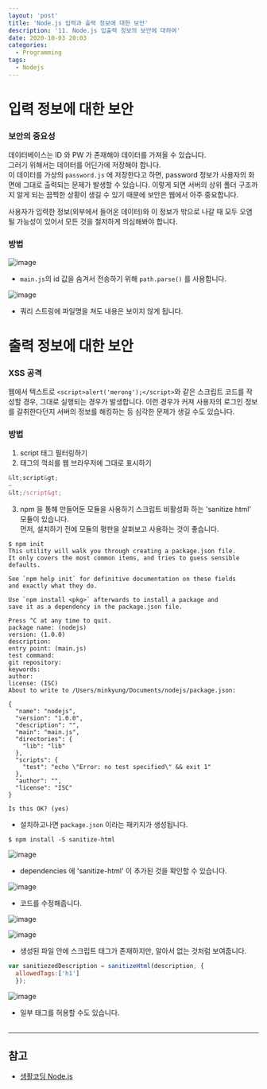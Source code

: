 ```yaml
---
layout: 'post'
title: 'Node.js 입력과 출력 정보에 대한 보안'
description: '11. Node.js 입출력 정보의 보안에 대하여'
date: 2020-10-03 20:03
categories:
  - Programming
tags:
  - Nodejs
---
```



# 입력 정보에 대한 보안
### 보안의 중요성
데이터베이스는 ID 와 PW 가 존재해야 데이터를 가져올 수 있습니다.   
그러기 위해서는 데이터를 어딘가에 저장해야 합니다.   
이 데이터를 가상의 `password.js` 에 저장한다고 하면, password 정보가 사용자의 화면에 그대로 출력되는 문제가 발생할 수 있습니다. 이렇게 되면 서버의 상위 폴더 구조까지 알게 되는 끔찍한 상황이 생길 수 있기 때문에 보안은 웹에서 아주 중요합니다.


사용자가 입력한 정보(외부에서 들어온 데이터)와 이 정보가 밖으로 나갈 때 모두 오염될 가능성이 있어서 모든 것을 철저하게 의심해봐야 합니다. 


### 방법

![image](https://user-images.githubusercontent.com/57790541/94997764-2ec2c500-05e8-11eb-87d3-e35a411673b4.png)
* `main.js`의 id 값을 숨겨서 전송하기 위해 `path.parse()` 를 사용합니다. 


![image](https://user-images.githubusercontent.com/57790541/94997853-dcce6f00-05e8-11eb-80a1-4d1a1ef58321.png)
* 쿼리 스트링에 파일명을 쳐도 내용은 보이지 않게 됩니다. 


# 출력 정보에 대한 보안
### XSS 공격
웹에서 텍스트로 `<script>alert('merong');</script>`와 같은 스크립트 코드를 작성할 경우, 그대로 실행되는 경우가 발생합니다. 이런 경우가 커져 사용자의 로그인 정보를 갈취한다던지 서버의 정보를 해킹하는 등 심각한 문제가 생길 수도 있습니다.   

### 방법 
1. script 태그 필터링하기 
2. 태그의 꺽쇠를 웹 브라우저에 그대로 표시하기 
```javascript
&lt;script&gt;
~
&lt;/script&gt;
```
3. npm 을 통해 만들어둔 모듈을 사용하기
스크립트 비활성화 하는 'sanitize html' 모듈이 있습니다.   
먼저, 설치하기 전에 모듈의 평판을 살펴보고 사용하는 것이 좋습니다.   
```
$ npm init
This utility will walk you through creating a package.json file.
It only covers the most common items, and tries to guess sensible defaults.

See `npm help init` for definitive documentation on these fields
and exactly what they do.

Use `npm install <pkg>` afterwards to install a package and
save it as a dependency in the package.json file.

Press ^C at any time to quit.
package name: (nodejs) 
version: (1.0.0) 
description: 
entry point: (main.js) 
test command: 
git repository: 
keywords: 
author: 
license: (ISC) 
About to write to /Users/minkyung/Documents/nodejs/package.json:

{
  "name": "nodejs",
  "version": "1.0.0",
  "description": "",
  "main": "main.js",
  "directories": {
    "lib": "lib"
  },
  "scripts": {
    "test": "echo \"Error: no test specified\" && exit 1"
  },
  "author": "",
  "license": "ISC"
}

Is this OK? (yes)
```
* 설치하고나면 `package.json` 이라는 패키지가 생성됩니다. 


```
$ npm install -S sanitize-html
```
![image](https://user-images.githubusercontent.com/57790541/94998066-48fda280-05ea-11eb-8133-bd5103873f9b.png)
* dependencies 에 'sanitize-html' 이 추가된 것을 확인할 수 있습니다. 


![image](https://user-images.githubusercontent.com/57790541/94998091-5fa3f980-05ea-11eb-9517-712b89131f00.png)
* 코드를 수정해줍니다. 


![image](https://user-images.githubusercontent.com/57790541/94998101-6cc0e880-05ea-11eb-9ebe-f778ed8b3474.png)

![image](https://user-images.githubusercontent.com/57790541/94998121-7f3b2200-05ea-11eb-901c-d69ddaa5cf94.png)
* 생성된 파일 안에 스크립트 태그가 존재하지만, 알아서 없는 것처럼 보여줍니다.


```javascript
var sanitiezedDescription = sanitizeHtml(description, {
  allowedTags:['h1']
  });
```
![image](https://user-images.githubusercontent.com/57790541/94998153-a98cdf80-05ea-11eb-99ba-f845103f943c.png)
* 일부 태그를 허용할 수도 있습니다. 
<br/><br/>


***
## 참고
* [생활코딩 Node.js](https://opentutorials.org/course/3332)
